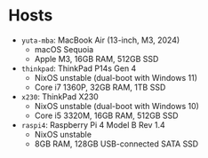 # Hosts

- `yuta-mba`: MacBook Air (13-inch, M3, 2024)
  - macOS Sequoia
  - Apple M3, 16GB RAM, 512GB SSD
- `thinkpad`: ThinkPad P14s Gen 4
  - NixOS unstable (dual-boot with Windows 11)
  - Core i7 1360P, 32GB RAM, 1TB SSD
- `x230`: ThinkPad X230
  - NixOS unstable (dual-boot with Windows 10)
  - Core i5 3320M, 16GB RAM, 512GB SSD
- `raspi4`: Raspberry Pi 4 Model B Rev 1.4
  - NixOS unstable
  - 8GB RAM, 128GB USB-connected SATA SSD